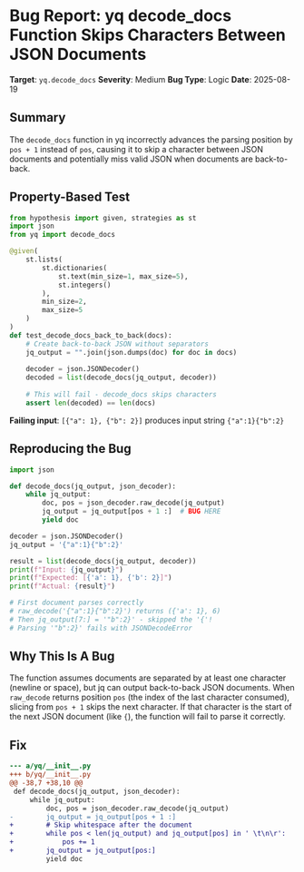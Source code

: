 # Bug Report: yq decode_docs Function Skips Characters Between JSON Documents

**Target**: `yq.decode_docs`
**Severity**: Medium
**Bug Type**: Logic
**Date**: 2025-08-19

## Summary

The `decode_docs` function in yq incorrectly advances the parsing position by `pos + 1` instead of `pos`, causing it to skip a character between JSON documents and potentially miss valid JSON when documents are back-to-back.

## Property-Based Test

```python
from hypothesis import given, strategies as st
import json
from yq import decode_docs

@given(
    st.lists(
        st.dictionaries(
            st.text(min_size=1, max_size=5),
            st.integers()
        ),
        min_size=2,
        max_size=5
    )
)
def test_decode_docs_back_to_back(docs):
    # Create back-to-back JSON without separators
    jq_output = "".join(json.dumps(doc) for doc in docs)
    
    decoder = json.JSONDecoder()
    decoded = list(decode_docs(jq_output, decoder))
    
    # This will fail - decode_docs skips characters
    assert len(decoded) == len(docs)
```

**Failing input**: `[{"a": 1}, {"b": 2}]` produces input string `{"a":1}{"b":2}`

## Reproducing the Bug

```python
import json

def decode_docs(jq_output, json_decoder):
    while jq_output:
        doc, pos = json_decoder.raw_decode(jq_output)
        jq_output = jq_output[pos + 1 :]  # BUG HERE
        yield doc

decoder = json.JSONDecoder()
jq_output = '{"a":1}{"b":2}'

result = list(decode_docs(jq_output, decoder))
print(f"Input: {jq_output}")
print(f"Expected: [{'a': 1}, {'b': 2}]")
print(f"Actual: {result}")

# First document parses correctly
# raw_decode('{"a":1}{"b":2}') returns ({'a': 1}, 6)
# Then jq_output[7:] = '"b":2}' - skipped the '{'!
# Parsing '"b":2}' fails with JSONDecodeError
```

## Why This Is A Bug

The function assumes documents are separated by at least one character (newline or space), but jq can output back-to-back JSON documents. When `raw_decode` returns position `pos` (the index of the last character consumed), slicing from `pos + 1` skips the next character. If that character is the start of the next JSON document (like `{`), the function will fail to parse it correctly.

## Fix

```diff
--- a/yq/__init__.py
+++ b/yq/__init__.py
@@ -38,7 +38,10 @@
 def decode_docs(jq_output, json_decoder):
     while jq_output:
         doc, pos = json_decoder.raw_decode(jq_output)
-        jq_output = jq_output[pos + 1 :]
+        # Skip whitespace after the document
+        while pos < len(jq_output) and jq_output[pos] in ' \t\n\r':
+            pos += 1
+        jq_output = jq_output[pos:]
         yield doc
```